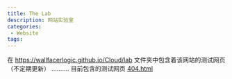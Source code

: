 ```yaml
---
title: The Lab
description: 网站实验室
categories:
 - Website
tags:
---
```

在 https://wallfacerlogic.github.io/Cloud/lab 文件夹中包含着该网站的测试网页（不定期更新）
..........
目前包含的测试网页
[404.html](https://wallfacerlogic.github.io/Cloud/lab)